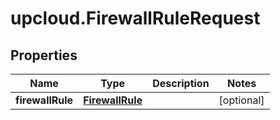 # upcloud.FirewallRuleRequest

## Properties
Name | Type | Description | Notes
------------ | ------------- | ------------- | -------------
**firewallRule** | [**FirewallRule**](FirewallRule.md) |  | [optional] 


